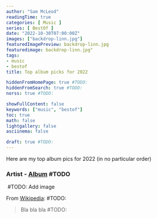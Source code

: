 ```yaml
---
author: "Sam McLeod"
readingTime: true
categories: [ Music ]
series: [ BestOf ]
date: "2022-10-30T07:00:00Z"
images: ["backdrop-linn.jpg"]
featuredImagePreview: backdrop-linn.jpg
featuredimage: backdrop-linn.jpg"
tags:
- music
- bestof
title: Top album picks for 2022

hiddenFromHomePage: true #TODO:
hiddenFromSearch: true #TODO:
norss: true #TODO:

showFullContent: false
keywords: ["music", "bestof"]
toc: true
math: false
lightgallery: false
asciinema: false

draft: true #TODO:
---
```


Here are my top album pics for 2022 (in no particular order)

### Artist - [Album](https://en.wikipedia.org/wiki/link) #TODO

![]() #TODO: Add image

From [Wikipedia](https://en.wikipedia.org/wiki/link): #TODO:

> Bla bla bla #TODO:

